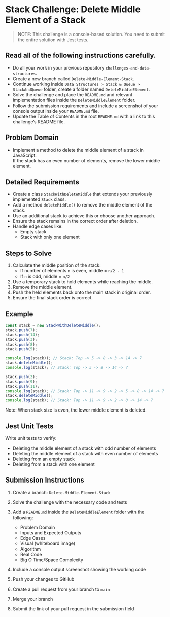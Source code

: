 # Stack Challenge: Delete Middle Element of a Stack

> NOTE: This challenge is a console-based solution. You need to submit the entire solution with Jest tests.

## Read all of the following instructions carefully.

- Do all your work in your previous repository `challenges-and-data-structures`.
- Create a new branch called `Delete-Middle-Element-Stack`.
- Continue working inside `Data Structures > Stack & Queue > StackAndQueue` folder, create a folder named `DeleteMiddleElement`.
- Solve the challenge and place the `README.md` and relevant implementation files inside the `DeleteMiddleElement` folder.
- Follow the submission requirements and include a screenshot of your console output inside your `README.md` file.
- Update the Table of Contents in the root `README.md` with a link to this challenge’s README file.

## Problem Domain

- Implement a method to delete the middle element of a stack in JavaScript.  
  If the stack has an even number of elements, remove the lower middle element.

## Detailed Requirements

- Create a class `StackWithDeleteMiddle` that extends your previously implemented `Stack` class.
- Add a method `deleteMiddle()` to remove the middle element of the stack.
- Use an additional stack to achieve this or choose another approach.
- Ensure the stack remains in the correct order after deletion.
- Handle edge cases like:
  - Empty stack
  - Stack with only one element

## Steps to Solve

1. Calculate the middle position of the stack:
   - If number of elements `n` is even, middle = `n/2 - 1`
   - If `n` is odd, middle = `n/2`
2. Use a temporary stack to hold elements while reaching the middle.
3. Remove the middle element.
4. Push the held elements back onto the main stack in original order.
5. Ensure the final stack order is correct.

## Example

```javascript
const stack = new StackWithDeleteMiddle();
stack.push(7);
stack.push(14);
stack.push(3);
stack.push(8);
stack.push(5);

console.log(stack)); // Stack: Top -> 5 -> 8 -> 3 -> 14 -> 7
stack.deleteMiddle();
console.log(stack); // Stack: Top -> 5 -> 8 -> 14 -> 7

stack.push(2);
stack.push(9);
stack.push(11);
console.log(stack); // Stack: Top -> 11 -> 9 -> 2 -> 5 -> 8 -> 14 -> 7
stack.deleteMiddle();
console.log(stack); // Stack: Top -> 11 -> 9 -> 2 -> 8 -> 14 -> 7
```

Note: When stack size is even, the lower middle element is deleted.

## Jest Unit Tests

Write unit tests to verify:

- Deleting the middle element of a stack with odd number of elements
- Deleting the middle element of a stack with even number of elements
- Deleting from an empty stack
- Deleting from a stack with one element

## Submission Instructions

1. Create a branch: `Delete-Middle-Element-Stack`
2. Solve the challenge with the necessary code and tests
3. Add a `README.md` inside the `DeleteMiddleElement` folder with the following:

   - Problem Domain
   - Inputs and Expected Outputs
   - Edge Cases
   - Visual (whiteboard image)
   - Algorithm
   - Real Code
   - Big O Time/Space Complexity

4. Include a console output screenshot showing the working code
5. Push your changes to GitHub
6. Create a pull request from your branch to `main`
7. Merge your branch
8. Submit the link of your pull request in the submission field
